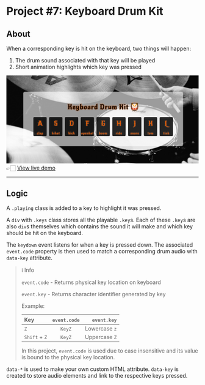 # Project #7: Keyboard Drum Kit

## About

When a corresponding key is hit on the keyboard, two things will happen:

1. The drum sound associated with that key will be played
2. Short animation highlights which key was pressed

![Keyboard drum kit](../00-assets/images/projects/markdown/07-keyboard-drum-kit.png)
👉🏻 [View live demo](https://vanillajs-only.netlify.app/07-keyboard-drum-kit)

---

## Logic

A `.playing` class is added to a key to highlight it was pressed.

A `div` with `.keys` class stores all the playable `.key`s. Each of these `.key`s are also `div`s themselves which contains the sound it will make and which key should be hit on the keyboard.

The `keydown` event listens for when a key is pressed down. The associated `event.code` property is then used to match a corresponding drum audio with `data-key` attribute.

> ℹ️ Info
>
> `event.code` - Returns physical key location on keyboard
>
> `event.key` - Returns character identifier generated by key
>
> Example:
>
> | Key           | `event.code` |   `event.key` |
> | :------------ | :----------: | ------------: |
> | `Z`           |    `KeyZ`    | Lowercase `z` |
> | `Shift` + `Z` |    `KeyZ`    | Uppercase `Z` |
>
> In this project, `event.code` is used due to case insensitive and its value is bound to the physical key location.

`data-*` is used to make your own custom HTML attribute. `data-key` is created to store audio elements and link to the respective keys pressed.
